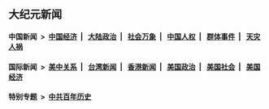 ## 大纪元新闻

#### 中国新闻 &nbsp;>&nbsp; [中国经济](indexes/ncid283/README.md?04011645) &nbsp;| &nbsp; [大陆政治](indexes/ncid277/README.md?04011645) &nbsp;| &nbsp; [社会万象](indexes/ncid282/README.md?04011645) &nbsp;| &nbsp; [中国人权](indexes/ncid278/README.md?04011645) &nbsp;| &nbsp; [群体事件](indexes/ncid279/README.md?04011645) &nbsp;| &nbsp; [天灾人祸](indexes/ncid280/README.md?04011645)

#### 国际新闻 &nbsp;>&nbsp; [美中关系](indexes/nf1412576/README.md?04011645) &nbsp;| &nbsp; [台湾新闻](indexes/ncid1349361/README.md?04011645) &nbsp;| &nbsp; [香港新闻](indexes/ncid1349362/README.md?04011645) &nbsp;| &nbsp; [美国政治](indexes/ncid1078159/README.md?04011645) &nbsp;| &nbsp; [美国社会](indexes/ncid1078160/README.md?04011645) &nbsp;| &nbsp; [美国经济](indexes/ncid1078158/README.md?04011645)

#### 特别专题 &nbsp;>&nbsp; [中共百年历史](https://github.com/epoch-news/epoch-special/blob/master/README.md?04011645)  
